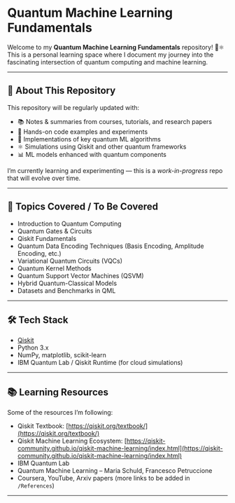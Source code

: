 # Quantum Machine Learning Fundamentals

Welcome to my **Quantum Machine Learning Fundamentals** repository! 🌌⚛️  
This is a personal learning space where I document my journey into the fascinating intersection of quantum computing and machine learning.

---

## 🚀 About This Repository

This repository will be regularly updated with:

- 📚 Notes & summaries from courses, tutorials, and research papers
- 🧪 Hands-on code examples and experiments
- 🔬 Implementations of key quantum ML algorithms
- ⚛️ Simulations using Qiskit and other quantum frameworks
- 📊 ML models enhanced with quantum components

I’m currently learning and experimenting — this is a *work-in-progress* repo that will evolve over time.

---

## 🧠 Topics Covered / To Be Covered

- Introduction to Quantum Computing
- Quantum Gates & Circuits
- Qiskit Fundamentals
- Quantum Data Encoding Techniques (Basis Encoding, Amplitude Encoding, etc.)
- Variational Quantum Circuits (VQCs)
- Quantum Kernel Methods
- Quantum Support Vector Machines (QSVM)
- Hybrid Quantum-Classical Models
- Datasets and Benchmarks in QML

---

## 🛠️ Tech Stack

- [Qiskit](https://qiskit.org/)
- Python 3.x
- NumPy, matplotlib, scikit-learn
- IBM Quantum Lab / Qiskit Runtime (for cloud simulations)

---
## 📚 Learning Resources

Some of the resources I’m following:

- Qiskit Textbook: [https://qiskit.org/textbook/](https://qiskit.org/textbook/)
- Qiskit Machine Learning Ecosystem: [https://qiskit-community.github.io/qiskit-machine-learning/index.html](https://qiskit-community.github.io/qiskit-machine-learning/index.html)
- IBM Quantum Lab
- Quantum Machine Learning – Maria Schuld, Francesco Petruccione
- Coursera, YouTube, Arxiv papers (more links to be added in `/References`)

---
